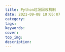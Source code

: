 ```yaml
---
title: Python垃圾回收机制
date: 2021-09-08 10:05:07
category:
tags:
keywords:
cover:
top_img:
description:
---
```




